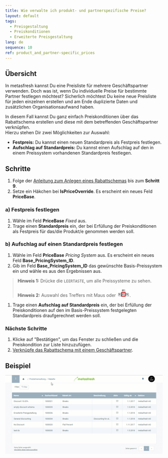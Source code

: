```yaml
---
title: Wie verwalte ich produkt- und partnerspezifische Preise?
layout: default
tags:
  - Preisgestaltung
  - Preiskonditionen
  - Erweiterte Preisgestaltung
lang: de
sequence: 10
ref: product_and_partner-specific_prices
---
```


## Übersicht
In metasfresh kannst Du eine Preisliste für mehrere Geschäftspartner verwenden. Doch was ist, wenn Du individuelle Preise für bestimmte Partner festlegen möchtest? Sicherlich möchtest Du keine neue Preisliste für jeden einzelnen erstellen und am Ende duplizierte Daten und zusätzlichen Organisationsaufwand haben.

In diesem Fall kannst Du ganz einfach Preiskonditionen über das Rabattschema erstellen und diese mit dem betreffenden Geschäftspartner verknüpfen. <br> Hierzu stehen Dir zwei Möglichkeiten zur Auswahl:

- **Festpreis:** Du kannst einen neuen Standardpreis als Festpreis festlegen.
- **Aufschlag auf Standardpreis:** Du kannst einen Aufschlag auf den in einem Preissystem vorhandenen Standardpreis festlegen.

## Schritte
1. Folge der [Anleitung zum Anlegen eines Rabattschemas](Rabattschema_anlegen) bis zum **Schritt 9**.
1. Setze ein Häkchen bei **IsPriceOverride**. Es erscheint ein neues Feld **PriceBase**.

### a) Festpreis festlegen
1. Wähle im Feld **PriceBase** *Fixed* aus.
1. Trage einen **Standardpreis** ein, der bei Erfüllung der Preiskonditionen als Festpreis für das/die Produkt/e genommen werden soll.

### b) Aufschlag auf einen Standardpreis festlegen
1. Wähle im Feld **PriceBase** *Pricing System* aus. Es erscheint ein neues Feld **Base_PricingSystem_ID**.
1. Gib im Feld **Base_PricingSystem_ID** das gewünschte Basis-Preissystem ein und wähle es aus den Ergebnissen aus.
 >**Hinweis 1:** Drücke die `LEERTASTE`, um alle Preissysteme zu sehen.<br><br>
 >**Hinweis 2:** Auswahl des Treffers mit Maus oder ![](assets/Workflow_Auftrag_Bis_Rechnung_WebUI-73797.png).

1. Trage einen **Aufschlag auf Standardpreis** ein, der bei Erfüllung der Preiskonditionen auf den im Basis-Preissystem festgelegten Standardpreis draufgerechnet werden soll.

### Nächste Schritte
1. Klicke auf "Bestätigen", um das Fenster zu schließen und die Preiskondition zur Liste hinzuzufügen.
1. [Verknüpfe das Rabattschema mit einem Geschäftspartner](Rabattschema_mit_GP_verknuepfen).

## Beispiel
![](assets/Produkt_und_partnerspezifische_Preise.gif)
